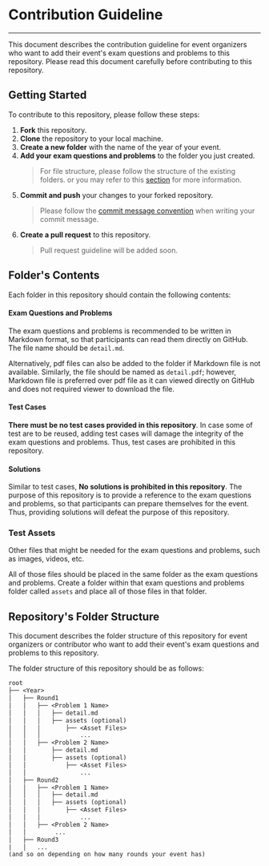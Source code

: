 # Contribution Guideline

---

This document describes the contribution guideline for event organizers who want to add their event's exam questions and problems to this repository. Please read this document carefully before contributing to this repository.

## Getting Started

To contribute to this repository, please follow these steps:

1. **Fork** this repository.
2. **Clone** the repository to your local machine.
3. **Create a new folder** with the name of the year of your event.
4. **Add your exam questions and problems** to the folder you just created.
   > For file structure, please follow the structure of the existing folders. or you may refer to this [section](#repositorys-folder-structure) for more information.
5. **Commit and push** your changes to your forked repository.
   > Please follow the [commit message convention](convention.md) when writing your commit message.
6. **Create a pull request** to this repository.
   > Pull request guideline will be added soon.

## Folder's Contents

Each folder in this repository should contain the following contents:

#### Exam Questions and Problems

The exam questions and problems is recommended to be written in Markdown format, so that participants can read them directly on GitHub. The file name should be `detail.md`.

Alternatively, pdf files can also be added to the folder if Markdown file is not available. Similarly, the file should be named as `detail.pdf`; however, Markdown file is preferred over pdf file as it can viewed directly on GitHub and does not required viewer to download the file.

#### Test Cases

**There must be no test cases provided in this repository**. In case some of test are to be reused, adding test cases will damage the integrity of the exam questions and problems. Thus, test cases are prohibited in this repository.

#### Solutions

Similar to test cases, **No solutions is prohibited in this repository**. The purpose of this repository is to provide a reference to the exam questions and problems, so that participants can prepare themselves for the event. Thus, providing solutions will defeat the purpose of this repository.

### Test Assets

Other files that might be needed for the exam questions and problems, such as images, videos, etc.

All of those files should be placed in the same folder as the exam questions and problems. Create a folder within that exam questions and problems folder called `assets` and place all of those files in that folder.

## Repository's Folder Structure

This document describes the folder structure of this repository for event organizers or contributor who want to add their event's exam questions and problems to this repository.

The folder structure of this repository should be as follows:


```txt
root
├── <Year>
│   ├── Round1
│   │   ├── <Problem 1 Name>
│   │   │   ├── detail.md
│   │   │   ├── assets (optional)
│   │   │       ├── <Asset Files>
│   │   │           ...
│   │   ├── <Problem 2 Name>
│   │       ├── detail.md
│   │       ├── assets (optional)
│   │           ├── <Asset Files>
│   │               ...
│   ├── Round2
│   │   ├── <Problem 1 Name>
│   │   │   ├── detail.md
│   │   │   ├── assets (optional)
│   │   │       ├── <Asset Files>
│   │   │           ...
│   │   ├── <Problem 2 Name>
│   │        ...
│   ├── Round3 
|   │   ...
(and so on depending on how many rounds your event has)
```
